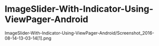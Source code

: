 # ImageSlider-With-Indicator-Using-ViewPager-Android

ImageSlider-With-Indicator-Using-ViewPager-Android/Screenshot_2016-08-14-13-03-14[1].png
